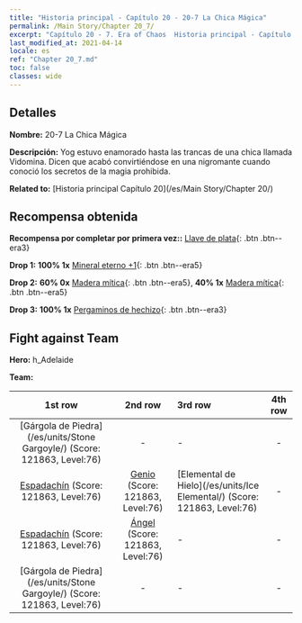 ```yaml
---
title: "Historia principal - Capítulo 20 - 20-7 La Chica Mágica"
permalink: /Main Story/Chapter 20_7/
excerpt: "Capítulo 20 - 7. Era of Chaos  Historia principal - Capítulo 20_7. 20-7 La Chica Mágica"
last_modified_at: 2021-04-14
locale: es
ref: "Chapter 20_7.md"
toc: false
classes: wide
---
```


## Detalles

 **Nombre:** 20-7 La Chica Mágica

 **Descripción:** Yog estuvo enamorado hasta las trancas de una chica llamada Vidomina. Dicen que acabó convirtiéndose en una nigromante cuando conoció los secretos de la magia prohibida.

 **Related to:** [Historia principal Capítulo 20](/es/Main Story/Chapter 20/)

## Recompensa obtenida

 **Recompensa por completar por primera vez::** [Llave de plata](/es/Items/con_693/){: .btn .btn--era3}

 **Drop 1:** **100% 1x** [Mineral eterno +1](/es/Items/mat_68/){: .btn .btn--era5}

 **Drop 2:** **60% 0x** [Madera mítica](/es/Items/mat_62/){: .btn .btn--era5}, **40% 1x** [Madera mítica](/es/Items/mat_62/){: .btn .btn--era5}

 **Drop 3:** **100% 1x** [Pergaminos de hechizo](/es/Items/con_694/){: .btn .btn--era3}


## Fight against Team
 **Hero:** h_Adelaide

 **Team:**


  | 1st row | 2nd row | 3rd row | 4th row |
  |:----:|:----:|:----|:----:|
  | [Gárgola de Piedra](/es/units/Stone Gargoyle/) (Score: 121863, Level:76)  | - | - | - |
  | [Espadachín](/es/units/Swordsman/) (Score: 121863, Level:76)  | [Genio](/es/units/Genie/) (Score: 121863, Level:76)  | [Elemental de Hielo](/es/units/Ice Elemental/) (Score: 121863, Level:76)  | - |
  | [Espadachín](/es/units/Swordsman/) (Score: 121863, Level:76)  | [Ángel](/es/units/Angel/) (Score: 121863, Level:76)  | - | - |
  | [Gárgola de Piedra](/es/units/Stone Gargoyle/) (Score: 121863, Level:76)  | - | - | - |


